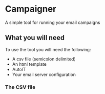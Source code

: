 # Campaigner
A simple tool for running your email campaigns

## What you will need
To use the tool you will need the following:
* A csv file (semicolon delimited)
* An html template
* AutoIT
* Your email server configuration

### The CSV file

